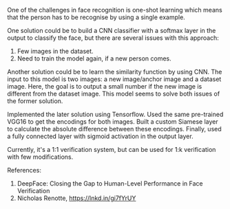 One of the challenges in face recognition is one-shot learning which means that the person has to be recognise by using a single example.

One solution could be to build a CNN classifier with a softmax layer in the output to classify the face, but there are several issues with this approach:
1. Few images in the dataset.
2. Need to train the model again, if a new person comes.

Another solution could be to learn the similarity function by using CNN. The input to this model is two images: a new image/anchor image and a dataset image. Here, the goal is to output a small number if the new image is different from the dataset image. This model seems to solve both issues of the former solution.

Implemented the later solution using Tensorflow. Used the same pre-trained VGG16 to get the encodings for both images. Built a custom Siamese layer to calculate the absolute difference between these encodings. Finally, used a fully connected layer with sigmoid activation in the output layer.

Currently, it's a 1:1 verification system, but can be used for 1:k verification with few modifications.

References:
1. DeepFace: Closing the Gap to Human-Level Performance in Face Verification
2. Nicholas Renotte, https://lnkd.in/gi7fYrUY
